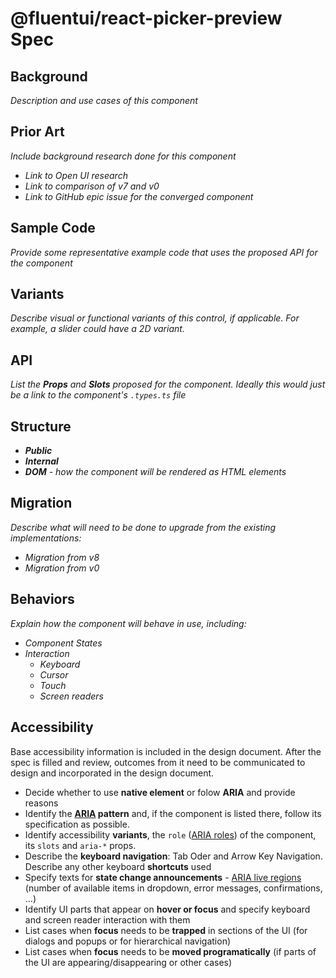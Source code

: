 # @fluentui/react-picker-preview Spec

## Background

_Description and use cases of this component_

## Prior Art

_Include background research done for this component_

- _Link to Open UI research_
- _Link to comparison of v7 and v0_
- _Link to GitHub epic issue for the converged component_

## Sample Code

_Provide some representative example code that uses the proposed API for the component_

## Variants

_Describe visual or functional variants of this control, if applicable. For example, a slider could have a 2D variant._

## API

_List the **Props** and **Slots** proposed for the component. Ideally this would just be a link to the component's `.types.ts` file_

## Structure

- _**Public**_
- _**Internal**_
- _**DOM** - how the component will be rendered as HTML elements_

## Migration

_Describe what will need to be done to upgrade from the existing implementations:_

- _Migration from v8_
- _Migration from v0_

## Behaviors

_Explain how the component will behave in use, including:_

- _Component States_
- _Interaction_
  - _Keyboard_
  - _Cursor_
  - _Touch_
  - _Screen readers_

## Accessibility

Base accessibility information is included in the design document. After the spec is filled and review, outcomes from it need to be communicated to design and incorporated in the design document.

- Decide whether to use **native element** or folow **ARIA** and provide reasons
- Identify the **[ARIA](https://www.w3.org/TR/wai-aria-practices-1.2/) pattern** and, if the component is listed there, follow its specification as possible.
- Identify accessibility **variants**, the `role` ([ARIA roles](https://www.w3.org/TR/wai-aria-1.1/#role_definitions)) of the component, its `slots` and `aria-*` props.
- Describe the **keyboard navigation**: Tab Oder and Arrow Key Navigation. Describe any other keyboard **shortcuts** used
- Specify texts for **state change announcements** - [ARIA live regions
  ](https://developer.mozilla.org/en-US/docs/Web/Accessibility/ARIA/ARIA_Live_Regions) (number of available items in dropdown, error messages, confirmations, ...)
- Identify UI parts that appear on **hover or focus** and specify keyboard and screen reader interaction with them
- List cases when **focus** needs to be **trapped** in sections of the UI (for dialogs and popups or for hierarchical navigation)
- List cases when **focus** needs to be **moved programatically** (if parts of the UI are appearing/disappearing or other cases)
